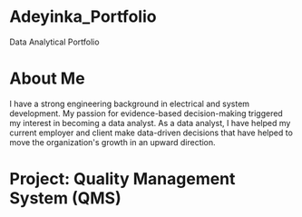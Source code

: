 # Adeyinka_Portfolio
Data Analytical Portfolio

# About Me
I have a strong engineering background in electrical and system development. My passion for evidence-based decision-making triggered my interest in becoming a data analyst. As a data analyst, I have helped my current employer and client make data-driven decisions that have helped to move the organization's growth in an upward direction. 
# Project: Quality Management System (QMS)

